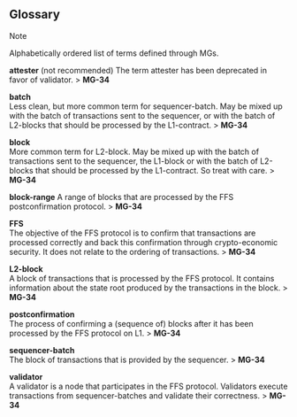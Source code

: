 ## Glossary

> [!NOTE]
> Alphabetically ordered list of terms defined through MGs.

**attester**  (not recommended)
The term attester has been deprecated in favor of validator. > **MG-34**

**batch**  
Less clean, but more common term for sequencer-batch. May be mixed up with the batch of transactions sent to the sequencer, or with the batch of L2-blocks that should be processed by the L1-contract. > **MG-34**

**block**  
More common term for L2-block. May be mixed up with the batch of transactions sent to the sequencer, the L1-block or with the batch of L2-blocks that should be processed by the L1-contract. So treat with care. > **MG-34**

**block-range**
A range of blocks that are processed by the FFS postconfirmation protocol. > **MG-34**

**FFS**  
The objective of the FFS protocol is to confirm that transactions are processed correctly and back this confirmation through crypto-economic security. It does not relate to the ordering of transactions. > **MG-34**

**L2-block**  
A block of transactions that is processed by the FFS protocol. It contains information about the state root produced by the transactions in the block. > **MG-34**

**postconfirmation**  
The process of confirming a (sequence of) blocks after it has been processed by the FFS protocol on L1. > **MG-34**

**sequencer-batch**  
The block of transactions that is provided by the sequencer. > **MG-34**

**validator**  
A validator is a node that participates in the FFS protocol. Validators execute transactions from sequencer-batches and validate their correctness. > **MG-34**

